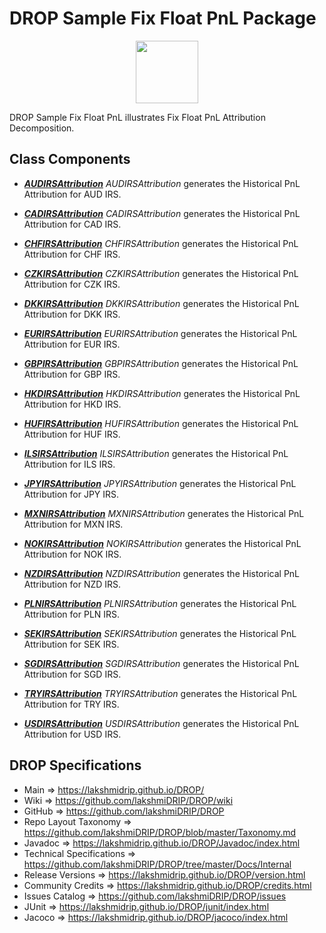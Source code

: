 # DROP Sample Fix Float PnL Package

<p align="center"><img src="https://github.com/lakshmiDRIP/DROP/blob/master/DRIP_Logo.gif?raw=true" width="100"></p>

DROP Sample Fix Float PnL illustrates Fix Float PnL Attribution Decomposition.


## Class Components

 * [***AUDIRSAttribution***](https://github.com/lakshmiDRIP/DROP/tree/master/src/main/java/org/drip/sample/fixfloatpnl/AUDIRSAttribution.java)
 <i>AUDIRSAttribution</i> generates the Historical PnL Attribution for AUD IRS.

 * [***CADIRSAttribution***](https://github.com/lakshmiDRIP/DROP/tree/master/src/main/java/org/drip/sample/fixfloatpnl/CADIRSAttribution.java)
 <i>CADIRSAttribution</i> generates the Historical PnL Attribution for CAD IRS.

 * [***CHFIRSAttribution***](https://github.com/lakshmiDRIP/DROP/tree/master/src/main/java/org/drip/sample/fixfloatpnl/CHFIRSAttribution.java)
 <i>CHFIRSAttribution</i> generates the Historical PnL Attribution for CHF IRS.

 * [***CZKIRSAttribution***](https://github.com/lakshmiDRIP/DROP/tree/master/src/main/java/org/drip/sample/fixfloatpnl/CZKIRSAttribution.java)
 <i>CZKIRSAttribution</i> generates the Historical PnL Attribution for CZK IRS.

 * [***DKKIRSAttribution***](https://github.com/lakshmiDRIP/DROP/tree/master/src/main/java/org/drip/sample/fixfloatpnl/DKKIRSAttribution.java)
 <i>DKKIRSAttribution</i> generates the Historical PnL Attribution for DKK IRS.

 * [***EURIRSAttribution***](https://github.com/lakshmiDRIP/DROP/tree/master/src/main/java/org/drip/sample/fixfloatpnl/EURIRSAttribution.java)
 <i>EURIRSAttribution</i> generates the Historical PnL Attribution for EUR IRS.

 * [***GBPIRSAttribution***](https://github.com/lakshmiDRIP/DROP/tree/master/src/main/java/org/drip/sample/fixfloatpnl/GBPIRSAttribution.java)
 <i>GBPIRSAttribution</i> generates the Historical PnL Attribution for GBP IRS.

 * [***HKDIRSAttribution***](https://github.com/lakshmiDRIP/DROP/tree/master/src/main/java/org/drip/sample/fixfloatpnl/HKDIRSAttribution.java)
 <i>HKDIRSAttribution</i> generates the Historical PnL Attribution for HKD IRS.

 * [***HUFIRSAttribution***](https://github.com/lakshmiDRIP/DROP/tree/master/src/main/java/org/drip/sample/fixfloatpnl/HUFIRSAttribution.java)
 <i>HUFIRSAttribution</i> generates the Historical PnL Attribution for HUF IRS.

 * [***ILSIRSAttribution***](https://github.com/lakshmiDRIP/DROP/tree/master/src/main/java/org/drip/sample/fixfloatpnl/ILSIRSAttribution.java)
 <i>ILSIRSAttribution</i> generates the Historical PnL Attribution for ILS IRS.

 * [***JPYIRSAttribution***](https://github.com/lakshmiDRIP/DROP/tree/master/src/main/java/org/drip/sample/fixfloatpnl/JPYIRSAttribution.java)
 <i>JPYIRSAttribution</i> generates the Historical PnL Attribution for JPY IRS.

 * [***MXNIRSAttribution***](https://github.com/lakshmiDRIP/DROP/tree/master/src/main/java/org/drip/sample/fixfloatpnl/MXNIRSAttribution.java)
 <i>MXNIRSAttribution</i> generates the Historical PnL Attribution for MXN IRS.

 * [***NOKIRSAttribution***](https://github.com/lakshmiDRIP/DROP/tree/master/src/main/java/org/drip/sample/fixfloatpnl/NOKIRSAttribution.java)
 <i>NOKIRSAttribution</i> generates the Historical PnL Attribution for NOK IRS.

 * [***NZDIRSAttribution***](https://github.com/lakshmiDRIP/DROP/tree/master/src/main/java/org/drip/sample/fixfloatpnl/NZDIRSAttribution.java)
 <i>NZDIRSAttribution</i> generates the Historical PnL Attribution for NZD IRS.

 * [***PLNIRSAttribution***](https://github.com/lakshmiDRIP/DROP/tree/master/src/main/java/org/drip/sample/fixfloatpnl/PLNIRSAttribution.java)
 <i>PLNIRSAttribution</i> generates the Historical PnL Attribution for PLN IRS.

 * [***SEKIRSAttribution***](https://github.com/lakshmiDRIP/DROP/tree/master/src/main/java/org/drip/sample/fixfloatpnl/SEKIRSAttribution.java)
 <i>SEKIRSAttribution</i> generates the Historical PnL Attribution for SEK IRS.

 * [***SGDIRSAttribution***](https://github.com/lakshmiDRIP/DROP/tree/master/src/main/java/org/drip/sample/fixfloatpnl/SGDIRSAttribution.java)
 <i>SGDIRSAttribution</i> generates the Historical PnL Attribution for SGD IRS.

 * [***TRYIRSAttribution***](https://github.com/lakshmiDRIP/DROP/tree/master/src/main/java/org/drip/sample/fixfloatpnl/TRYIRSAttribution.java)
 <i>TRYIRSAttribution</i> generates the Historical PnL Attribution for TRY IRS.

 * [***USDIRSAttribution***](https://github.com/lakshmiDRIP/DROP/tree/master/src/main/java/org/drip/sample/fixfloatpnl/USDIRSAttribution.java)
 <i>USDIRSAttribution</i> generates the Historical PnL Attribution for USD IRS.


## DROP Specifications

 * Main                     => https://lakshmidrip.github.io/DROP/
 * Wiki                     => https://github.com/lakshmiDRIP/DROP/wiki
 * GitHub                   => https://github.com/lakshmiDRIP/DROP
 * Repo Layout Taxonomy     => https://github.com/lakshmiDRIP/DROP/blob/master/Taxonomy.md
 * Javadoc                  => https://lakshmidrip.github.io/DROP/Javadoc/index.html
 * Technical Specifications => https://github.com/lakshmiDRIP/DROP/tree/master/Docs/Internal
 * Release Versions         => https://lakshmidrip.github.io/DROP/version.html
 * Community Credits        => https://lakshmidrip.github.io/DROP/credits.html
 * Issues Catalog           => https://github.com/lakshmiDRIP/DROP/issues
 * JUnit                    => https://lakshmidrip.github.io/DROP/junit/index.html
 * Jacoco                   => https://lakshmidrip.github.io/DROP/jacoco/index.html
